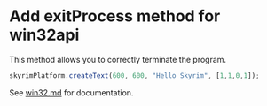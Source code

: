 # Add exitProcess method for win32api

This method allows you to correctly terminate the program.

```typescript
skyrimPlatform.createText(600, 600, "Hello Skyrim", [1,1,0,1]);
```
See [win32.md](https://github.com/skyrim-multiplayer/skymp/tree/main/docs/skyrim_platform/win32.md) for documentation.
